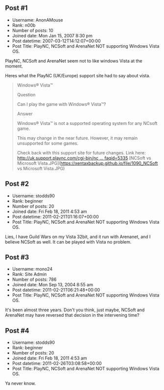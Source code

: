 ## Post #1
- Username: AnonAMouse
- Rank: n00b
- Number of posts: 10
- Joined date: Mon Jan 15, 2007 8:30 pm
- Post datetime: 2007-03-12T14:12:07+00:00
- Post Title: PlayNC, NCSoft and ArenaNet NOT supporting Windows Vista OS.

PlayNC, NCSoft and ArenaNet seem not to like windows Vista at the moment.

Heres what the PlayNC (UK/Europe) support site had to say about vista.

> Windows® Vista™ 
>
> 
>
>   Question 
>
>   Can I play the game with Windows® Vista™? 
>
> 
>
>   Answer 
>
>   Windows® Vista™ is not a supported operating system for any NCsoft game.
>
>   This may change in the near future. However, it may remain unsupported for some games.
>
>   Check back with this support site for future changes. 
Link here: [http://uk.support.plaync.com/cgi-bin/nc ... faqid=5335](http://uk.support.plaync.com/cgi-bin/nceurope_eng.cfg/php/enduser/std_adp.php?p_faqid=5335)
[NCSoft vs Microsoft Vista.JPG](https://xentaxbackup.github.io/file/1090_NCSoft vs Microsoft Vista.JPG)
## Post #2
- Username: stodds90
- Rank: beginner
- Number of posts: 20
- Joined date: Fri Feb 18, 2011 4:53 am
- Post datetime: 2011-02-21T01:16:07+00:00
- Post Title: PlayNC, NCSoft and ArenaNet NOT supporting Windows Vista OS.

Lies, I have Guild Wars on my Vista 32bit, and it run with Arenanet, and I believe NCSoft as well. It can be played with Vista no problem.
## Post #3
- Username: mono24
- Rank: Site Admin
- Number of posts: 786
- Joined date: Mon Sep 13, 2004 8:55 am
- Post datetime: 2011-02-21T06:21:48+00:00
- Post Title: PlayNC, NCSoft and ArenaNet NOT supporting Windows Vista OS.

It's been almost three years. Don't you think, just maybe, NCSoft and ArenaNet may have reversed that decision in the intervening time?
## Post #4
- Username: stodds90
- Rank: beginner
- Number of posts: 20
- Joined date: Fri Feb 18, 2011 4:53 am
- Post datetime: 2011-02-26T03:08:58+00:00
- Post Title: PlayNC, NCSoft and ArenaNet NOT supporting Windows Vista OS.

Ya never know.
